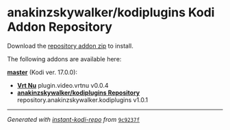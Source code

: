 # anakinzskywalker/kodiplugins Kodi Addon Repository

Download the [repository addon zip](master/datadir/repository.anakinzskywalker.kodiplugins/repository.anakinzskywalker.kodiplugins-1.0.1.zip) to install.

The following addons are available here:

[__master__](master/addons.xml) (Kodi ver. 17.0.0):

- [__Vrt Nu__](master/datadir/plugin.video.vrtnu/plugin.video.vrtnu-0.0.4.zip) plugin.video.vrtnu v0.0.4
- [__anakinzskywalker/kodiplugins Repository__](master/datadir/repository.anakinzskywalker.kodiplugins/repository.anakinzskywalker.kodiplugins-1.0.1.zip) repository.anakinzskywalker.kodiplugins v1.0.1

----
_Generated with [instant-kodi-repo](https://github.com/ping/instant-kodi-repo/) from_ [``9c9237f``](https://github.com/anakinzskywalker/kodiplugins/commit/9c9237ff0643f347b0dbbc809077283d3386af17)
